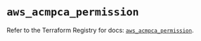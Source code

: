 # `aws_acmpca_permission`

Refer to the Terraform Registry for docs: [`aws_acmpca_permission`](https://registry.terraform.io/providers/hashicorp/aws/5.98.0/docs/resources/acmpca_permission).
